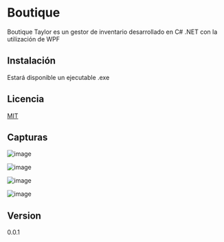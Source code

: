# Boutique

Boutique Taylor es un gestor de inventario desarrollado en C# .NET con la utilización de WPF

## Instalación

Estará disponible un ejecutable .exe

## Licencia

[MIT](https://choosealicense.com/licenses/mit/)

## Capturas
![image](https://user-images.githubusercontent.com/99737640/203847896-0fe5cd53-2d88-406f-b2f3-4b006df3e58f.png)

![image](https://user-images.githubusercontent.com/99737640/203848058-63c2083c-c5f1-4c8d-9f60-a10580d5553b.png)


![image](https://user-images.githubusercontent.com/99737640/203847879-60a8dd83-5aab-4086-a21a-059624c787b3.png)

![image](https://user-images.githubusercontent.com/99737640/203848107-db068375-5eea-4df8-aabd-4b8be50d390f.png)

## Version
0.0.1

